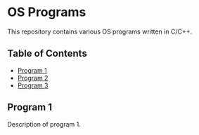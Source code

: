 # OS Programs

This repository contains various OS programs written in C/C++.

## Table of Contents

- [Program 1](#program-1)
- [Program 2](#program-2)
- [Program 3](#program-3)

## Program 1

Description of program 1.

```c
```
